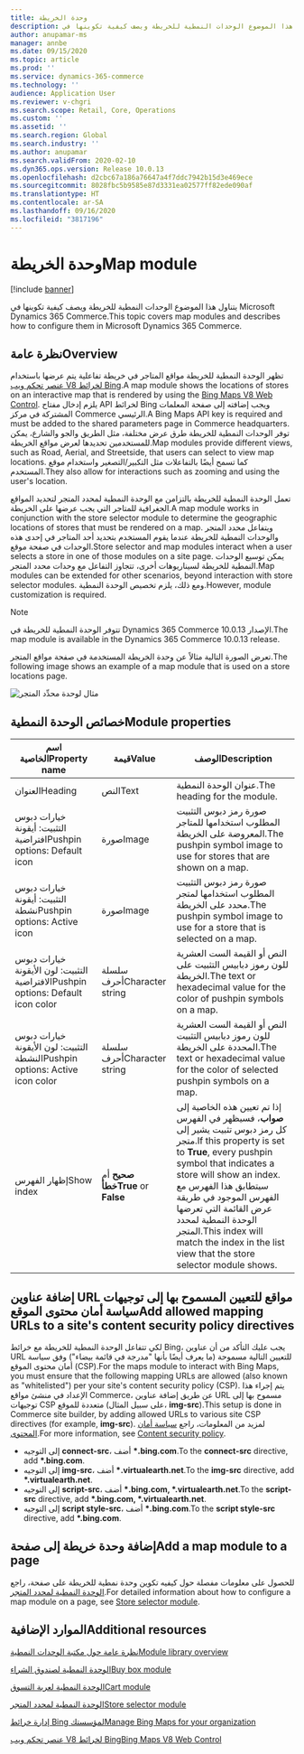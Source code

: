 ```yaml
---
title: وحدة الخريطة
description: يتناول هذا الموضوع الوحدات النمطية للخريطة ويصف كيفية تكوينها في Microsoft Dynamics 365 Commerce.
author: anupamar-ms
manager: annbe
ms.date: 09/15/2020
ms.topic: article
ms.prod: ''
ms.service: dynamics-365-commerce
ms.technology: ''
audience: Application User
ms.reviewer: v-chgri
ms.search.scope: Retail, Core, Operations
ms.custom: ''
ms.assetid: ''
ms.search.region: Global
ms.search.industry: ''
ms.author: anupamar
ms.search.validFrom: 2020-02-10
ms.dyn365.ops.version: Release 10.0.13
ms.openlocfilehash: d2cbc67a186a76647a4f7ddc7942b15d3e469ece
ms.sourcegitcommit: 8028fbc5b9585e87d3331ea02577ff82ede090af
ms.translationtype: HT
ms.contentlocale: ar-SA
ms.lasthandoff: 09/16/2020
ms.locfileid: "3817196"
---
```

# <a name="map-module"></a><span data-ttu-id="659c9-103">وحدة الخريطة</span><span class="sxs-lookup"><span data-stu-id="659c9-103">Map module</span></span>

[!include [banner](includes/banner.md)]


<span data-ttu-id="659c9-104">يتناول هذا الموضوع الوحدات النمطية للخريطة ويصف كيفية تكوينها في Microsoft Dynamics 365 Commerce.</span><span class="sxs-lookup"><span data-stu-id="659c9-104">This topic covers map modules and describes how to configure them in Microsoft Dynamics 365 Commerce.</span></span>

## <a name="overview"></a><span data-ttu-id="659c9-105">نظرة عامة</span><span class="sxs-lookup"><span data-stu-id="659c9-105">Overview</span></span>

<span data-ttu-id="659c9-106">تظهر الوحدة النمطية للخريطة مواقع المتاجر في خريطة تفاعلية يتم عرضها باستخدام [عنصر تحكم ويب V8 لخرائط Bing](https://docs.microsoft.com/bingmaps/v8-web-control/).</span><span class="sxs-lookup"><span data-stu-id="659c9-106">A map module shows the locations of stores on an interactive map that is rendered by using the [Bing Maps V8 Web Control](https://docs.microsoft.com/bingmaps/v8-web-control/).</span></span> <span data-ttu-id="659c9-107">يلزم إدخال مفتاح API لخرائط Bing ويجب إضافته إلى صفحة المعلمات المشتركة في مركز Commerce الرئيسي.‬</span><span class="sxs-lookup"><span data-stu-id="659c9-107">A Bing Maps API key is required and must be added to the shared parameters page in Commerce headquarters.</span></span> <span data-ttu-id="659c9-108">توفر الوحدات النمطية للخريطة طرق عرض مختلفة، مثل الطريق والجو والشارع، يمكن للمستخدمين تحديدها لعرض مواقع الخريطة.</span><span class="sxs-lookup"><span data-stu-id="659c9-108">Map modules provide different views, such as Road, Aerial, and Streetside, that users can select to view map locations.</span></span> <span data-ttu-id="659c9-109">كما تسمح أيضًا بالتفاعلات مثل التكبير/التصغير واستخدام موقع المستخدم.</span><span class="sxs-lookup"><span data-stu-id="659c9-109">They also allow for interactions such as zooming and using the user's location.</span></span>

<span data-ttu-id="659c9-110">تعمل الوحدة النمطية للخريطة بالتزامن مع الوحدة النمطية لمحدد المتجر لتحديد المواقع الجغرافية للمتاجر التي يجب عرضها على الخريطة.</span><span class="sxs-lookup"><span data-stu-id="659c9-110">A map module works in conjunction with the store selector module to determine the geographic locations of stores that must be rendered on a map.</span></span> <span data-ttu-id="659c9-111">ويتفاعل محدد المتجر والوحدات النمطية للخريطة عندما يقوم المستخدم بتحديد أحد المتاجر في إحدى هذه الوحدات في صفحة موقع.</span><span class="sxs-lookup"><span data-stu-id="659c9-111">Store selector and map modules interact when a user selects a store in one of those modules on a site page.</span></span> <span data-ttu-id="659c9-112">يمكن توسيع الوحدات النمطية للخريطة لسيناريوهات أخرى، تتجاوز التفاعل مع وحدات محدد المتجر.</span><span class="sxs-lookup"><span data-stu-id="659c9-112">Map modules can be extended for other scenarios, beyond interaction with store selector modules.</span></span> <span data-ttu-id="659c9-113">ومع ذلك، يلزم تخصيص الوحدة النمطية.</span><span class="sxs-lookup"><span data-stu-id="659c9-113">However, module customization is required.</span></span>

> [!NOTE]
> <span data-ttu-id="659c9-114">تتوفر الوحدة النمطية للخريطة في Dynamics 365 Commerce الإصدار 10.0.13.</span><span class="sxs-lookup"><span data-stu-id="659c9-114">The map module is available in the Dynamics 365 Commerce 10.0.13 release.</span></span>

<span data-ttu-id="659c9-115">تعرض الصورة التالية مثالاً عن وحدة الخريطة المستخدمة في صفحة مواقع المتجر.</span><span class="sxs-lookup"><span data-stu-id="659c9-115">The following image shows an example of a map module that is used on a store locations page.</span></span>

![مثال لوحدة محدِّد المتجر](./media/ecommerce-Storelocator.PNG)

## <a name="module-properties"></a><span data-ttu-id="659c9-117">خصائص الوحدة النمطية</span><span class="sxs-lookup"><span data-stu-id="659c9-117">Module properties</span></span>

| <span data-ttu-id="659c9-118">اسم الخاصية</span><span class="sxs-lookup"><span data-stu-id="659c9-118">Property name</span></span>             | <span data-ttu-id="659c9-119">قيمة</span><span class="sxs-lookup"><span data-stu-id="659c9-119">Value</span></span>                 | <span data-ttu-id="659c9-120">‏‏الوصف</span><span class="sxs-lookup"><span data-stu-id="659c9-120">Description</span></span> |
|---------------------------|-----------------------|-------------|
| <span data-ttu-id="659c9-121">العنوان</span><span class="sxs-lookup"><span data-stu-id="659c9-121">Heading</span></span> | <span data-ttu-id="659c9-122">النص</span><span class="sxs-lookup"><span data-stu-id="659c9-122">Text</span></span> | <span data-ttu-id="659c9-123">عنوان الوحدة النمطية.</span><span class="sxs-lookup"><span data-stu-id="659c9-123">The heading for the module.</span></span> |
| <span data-ttu-id="659c9-124">خيارات دبوس التثبيت: أيقونة افتراضية</span><span class="sxs-lookup"><span data-stu-id="659c9-124">Pushpin options: Default icon</span></span> | <span data-ttu-id="659c9-125">صورة</span><span class="sxs-lookup"><span data-stu-id="659c9-125">Image</span></span> | <span data-ttu-id="659c9-126">صورة رمز دبوس التثبيت المطلوب استخدامها للمتاجر المعروضة على الخريطة.</span><span class="sxs-lookup"><span data-stu-id="659c9-126">The pushpin symbol image to use for stores that are shown on a map.</span></span> |
| <span data-ttu-id="659c9-127">خيارات دبوس التثبيت: أيقونة نشطة</span><span class="sxs-lookup"><span data-stu-id="659c9-127">Pushpin options: Active icon</span></span> | <span data-ttu-id="659c9-128">صورة</span><span class="sxs-lookup"><span data-stu-id="659c9-128">Image</span></span> | <span data-ttu-id="659c9-129">صورة رمز دبوس التثبيت المطلوب استخدامها لمتجر محدد على الخريطة.</span><span class="sxs-lookup"><span data-stu-id="659c9-129">The pushpin symbol image to use for a store that is selected on a map.</span></span> |
| <span data-ttu-id="659c9-130">خيارات دبوس التثبيت: لون الأيقونة الافتراضية</span><span class="sxs-lookup"><span data-stu-id="659c9-130">Pushpin options: Default icon color</span></span> | <span data-ttu-id="659c9-131">سلسلة أحرف</span><span class="sxs-lookup"><span data-stu-id="659c9-131">Character string</span></span> | <span data-ttu-id="659c9-132">النص أو القيمة الست العشرية للون رموز دبابيس التثبيت على الخريطة.</span><span class="sxs-lookup"><span data-stu-id="659c9-132">The text or hexadecimal value for the color of pushpin symbols on a map.</span></span> |
| <span data-ttu-id="659c9-133">خيارات دبوس التثبيت: لون الأيقونة النشطة</span><span class="sxs-lookup"><span data-stu-id="659c9-133">Pushpin options: Active icon color</span></span> | <span data-ttu-id="659c9-134">سلسلة أحرف</span><span class="sxs-lookup"><span data-stu-id="659c9-134">Character string</span></span> | <span data-ttu-id="659c9-135">النص أو القيمة الست العشرية للون رموز دبابيس التثبيت المحددة على الخريطة.</span><span class="sxs-lookup"><span data-stu-id="659c9-135">The text or hexadecimal value for the color of selected pushpin symbols on a map.</span></span> |
| <span data-ttu-id="659c9-136">إظهار الفهرس</span><span class="sxs-lookup"><span data-stu-id="659c9-136">Show index</span></span> | <span data-ttu-id="659c9-137">**صحيح** أم **خطأ**</span><span class="sxs-lookup"><span data-stu-id="659c9-137">**True** or **False**</span></span> | <span data-ttu-id="659c9-138">إذا تم تعيين هذه الخاصية إلى **صواب**، فسيظهر في الفهرس كل رمز دبوس تثبيت يشير إلى متجر.</span><span class="sxs-lookup"><span data-stu-id="659c9-138">If this property is set to **True**, every pushpin symbol that indicates a store will show an index.</span></span> <span data-ttu-id="659c9-139">سيتطابق هذا الفهرس مع الفهرس الموجود في طريقة عرض القائمة التي تعرضها الوحدة النمطية لمحدد المتجر.</span><span class="sxs-lookup"><span data-stu-id="659c9-139">This index will match the index in the list view that the store selector module shows.</span></span> |

## <a name="add-allowed-mapping-urls-to-a-sites-content-security-policy-directives"></a><span data-ttu-id="659c9-140">إضافة عناوين URL مواقع للتعيين المسموح بها إلى توجيهات سياسة أمان محتوى الموقع</span><span class="sxs-lookup"><span data-stu-id="659c9-140">Add allowed mapping URLs to a site's content security policy directives</span></span>

<span data-ttu-id="659c9-141">لكي تتفاعل الوحدة النمطية للخريطة مع خرائط Bing، يجب عليك التأكد من أن عناوين URL للتعيين التالية مسموحة (ما يعرف أيضًا بأنها "مدرجة في قائمة بيضاء") وفق سياسة أمان محتوى الموقع (CSP).‬</span><span class="sxs-lookup"><span data-stu-id="659c9-141">For the maps module to interact with Bing Maps, you must ensure that the following mapping URLs are allowed (also known as "whitelisted") per your site's content security policy (CSP).</span></span> <span data-ttu-id="659c9-142">يتم إجراء هذا الإعداد في منشئ مواقع Commerce، عن طريق إضافة عناوين URL مسموح بها إلى توجيهات CSP متعددة للموقع (على سبيل المثال، **img-src**).</span><span class="sxs-lookup"><span data-stu-id="659c9-142">This setup is done in Commerce site builder, by adding allowed URLs to various site CSP directives (for example, **img-src**).</span></span> <span data-ttu-id="659c9-143">لمزيد من المعلومات، راجع [سياسة أمان المحتوى](manage-csp.md).</span><span class="sxs-lookup"><span data-stu-id="659c9-143">For more information, see [Content security policy](manage-csp.md).</span></span> 

- <span data-ttu-id="659c9-144">إلى التوجيه **connect-src**، أضف **&#42;.bing.com**.</span><span class="sxs-lookup"><span data-stu-id="659c9-144">To the **connect-src** directive, add **&#42;.bing.com**.</span></span>
- <span data-ttu-id="659c9-145">إلى التوجيه **img-src**، أضف **&#42;.virtualearth.net**.</span><span class="sxs-lookup"><span data-stu-id="659c9-145">To the **img-src** directive, add **&#42;.virtualearth.net**.</span></span>
- <span data-ttu-id="659c9-146">إلى التوجيه **script-src**، أضف **&#42;.bing.com, &#42;.virtualearth.net**.</span><span class="sxs-lookup"><span data-stu-id="659c9-146">To the **script-src** directive, add **&#42;.bing.com, &#42;.virtualearth.net**.</span></span>
- <span data-ttu-id="659c9-147">إلى التوجيه **script style-src**، أضف **&#42;.bing.com**.</span><span class="sxs-lookup"><span data-stu-id="659c9-147">To the **script style-src** directive, add **&#42;.bing.com**.</span></span>

## <a name="add-a-map-module-to-a-page"></a><span data-ttu-id="659c9-148">إضافة وحدة خريطة إلى صفحة</span><span class="sxs-lookup"><span data-stu-id="659c9-148">Add a map module to a page</span></span>

<span data-ttu-id="659c9-149">للحصول على معلومات مفصلة حول كيفيه تكوين وحدة نمطية للخريطة على صفحة، راجع [الوحدة النمطية لمحدد المتجر](store-selector.md).</span><span class="sxs-lookup"><span data-stu-id="659c9-149">For detailed information about how to configure a map module on a page, see [Store selector module](store-selector.md).</span></span> 
 
## <a name="additional-resources"></a><span data-ttu-id="659c9-150">الموارد الإضافية</span><span class="sxs-lookup"><span data-stu-id="659c9-150">Additional resources</span></span>

[<span data-ttu-id="659c9-151">نظرة عامة حول مكتبة الوحدات النمطية</span><span class="sxs-lookup"><span data-stu-id="659c9-151">Module library overview</span></span>](starter-kit-overview.md)

[<span data-ttu-id="659c9-152">الوحدة النمطية لصندوق الشراء</span><span class="sxs-lookup"><span data-stu-id="659c9-152">Buy box module</span></span>](add-buy-box.md)

[<span data-ttu-id="659c9-153">الوحدة النمطية لعربة التسوق</span><span class="sxs-lookup"><span data-stu-id="659c9-153">Cart module</span></span>](add-cart-module.md)

[<span data-ttu-id="659c9-154">الوحدة النمطية لمحدد المتجر</span><span class="sxs-lookup"><span data-stu-id="659c9-154">Store selector module</span></span>](store-selector.md)

[<span data-ttu-id="659c9-155">إدارة خرائط Bing لمؤسستك</span><span class="sxs-lookup"><span data-stu-id="659c9-155">Manage Bing Maps for your organization</span></span>](./dev-itpro/manage-bing-maps.md)

[<span data-ttu-id="659c9-156">عنصر تحكم ويب V8 لخرائط Bing</span><span class="sxs-lookup"><span data-stu-id="659c9-156">Bing Maps V8 Web Control</span></span>](https://docs.microsoft.com/bingmaps/v8-web-control/)
